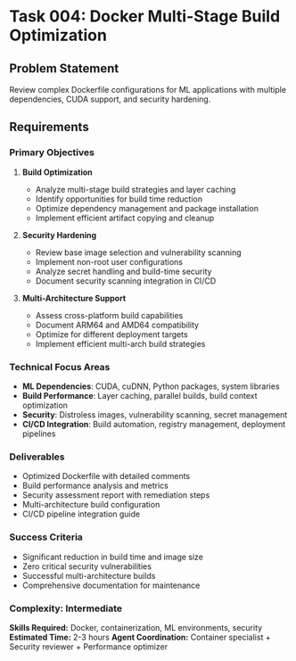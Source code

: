 # Task 004: Docker Multi-Stage Build Optimization

## Problem Statement
Review complex Dockerfile configurations for ML applications with multiple dependencies, CUDA support, and security hardening.

## Requirements

### Primary Objectives
1. **Build Optimization**
   - Analyze multi-stage build strategies and layer caching
   - Identify opportunities for build time reduction
   - Optimize dependency management and package installation
   - Implement efficient artifact copying and cleanup

2. **Security Hardening**
   - Review base image selection and vulnerability scanning
   - Implement non-root user configurations
   - Analyze secret handling and build-time security
   - Document security scanning integration in CI/CD

3. **Multi-Architecture Support**
   - Assess cross-platform build capabilities
   - Document ARM64 and AMD64 compatibility
   - Optimize for different deployment targets
   - Implement efficient multi-arch build strategies

### Technical Focus Areas
- **ML Dependencies**: CUDA, cuDNN, Python packages, system libraries
- **Build Performance**: Layer caching, parallel builds, build context optimization
- **Security**: Distroless images, vulnerability scanning, secret management
- **CI/CD Integration**: Build automation, registry management, deployment pipelines

### Deliverables
- Optimized Dockerfile with detailed comments
- Build performance analysis and metrics
- Security assessment report with remediation steps
- Multi-architecture build configuration
- CI/CD pipeline integration guide

### Success Criteria
- Significant reduction in build time and image size
- Zero critical security vulnerabilities
- Successful multi-architecture builds
- Comprehensive documentation for maintenance

### Complexity: Intermediate
**Skills Required:** Docker, containerization, ML environments, security
**Estimated Time:** 2-3 hours
**Agent Coordination:** Container specialist + Security reviewer + Performance optimizer
